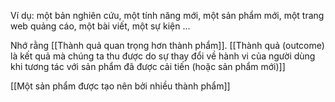 Ví dụ: một bản nghiên cứu, một tính năng mới, một sản phẩm mới, một trang web quảng cáo, một bài viết, một sự kiện ...

Nhớ rằng [[Thành quả quan trọng hơn thành phẩm]]. [[Thành quả (outcome) là kết quả mà chúng ta thu được do sự thay đổi về hành vi của người dùng khi tương tác với sản phẩm đã được cải tiến (hoặc sản phẩm mới)]]

[[Một sản phẩm được tạo nên bởi nhiều thành phẩm]] 